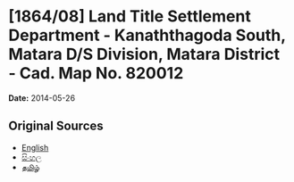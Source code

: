 # [1864/08] Land Title Settlement Department - Kanaththagoda South, Matara D/S Division, Matara District - Cad. Map No. 820012

**Date:** 2014-05-26

## Original Sources

- [English](https://documents.gov.lk/view/extra-gazettes/2014/5/1864-08_E.pdf)
- [සිංහල](https://documents.gov.lk/view/extra-gazettes/2014/5/1864-08_S.pdf)
- [தமிழ்](https://documents.gov.lk/view/extra-gazettes/2014/5/1864-08_T.pdf)

